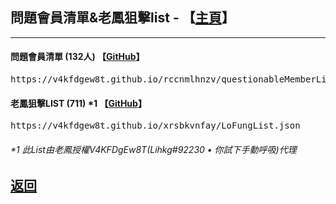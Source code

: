 <h2 id="questionable_n_Fung_list">問題會員清單&老鳳狙擊list - 【<a href="https://lihkg.com/thread/2841778/page/21?post=520">主頁</a>】</h2>
<hr />

<h4>問題會員清單 (132人) 【<a href="https://github.com/V4KFDgEw8T/rccnmlhnzv">GitHub</a>】</h4>
<div class="questionable_list1"><pre>https://v4kfdgew8t.github.io/rccnmlhnzv/questionableMemberList.json</pre></div>
<h4>老鳳狙擊LIST (711) *1 【<a href="https://github.com/V4KFDgEw8T/rccnmlhnzv">GitHub</a>】</h4>
<div class="Fung_list1"><pre>https://v4kfdgew8t.github.io/xrsbkvnfay/LoFungList.json</pre></div>
<h6>*1 此List由老鳳授權V4KFDgEw8T(Lihkg#92230 • 你試下手動呼吸)代理</h6>

<h2><a href="./">返回</a></h2>
